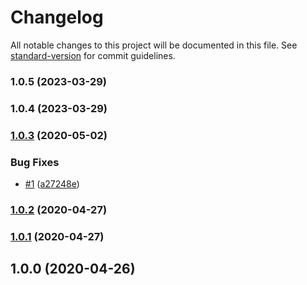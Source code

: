# Changelog

All notable changes to this project will be documented in this file. See [standard-version](https://github.com/conventional-changelog/standard-version) for commit guidelines.

### 1.0.5 (2023-03-29)

### 1.0.4 (2023-03-29)

### [1.0.3](https://github.com/Kikobeats/localhost-url-regex/compare/v1.0.2...v1.0.3) (2020-05-02)


### Bug Fixes

* [#1](https://github.com/Kikobeats/localhost-url-regex/issues/1) ([a27248e](https://github.com/Kikobeats/localhost-url-regex/commit/a27248e7b93c951612559f6f9ac469a72e32edb4))

### [1.0.2](https://github.com/Kikobeats/localhost-url-regex/compare/v1.0.1...v1.0.2) (2020-04-27)

### [1.0.1](https://github.com/Kikobeats/localhost-url-regex/compare/v1.0.0...v1.0.1) (2020-04-27)

## 1.0.0 (2020-04-26)
